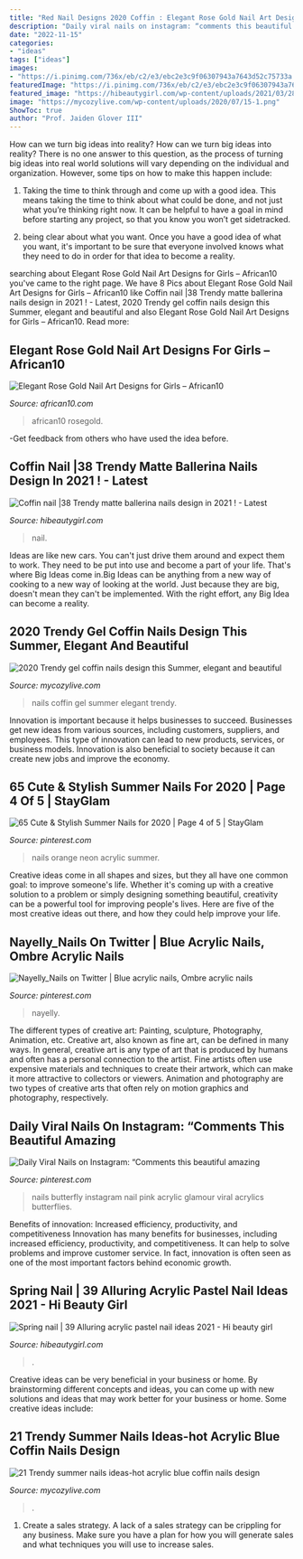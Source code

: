 ```yaml
---
title: "Red Nail Designs 2020 Coffin : Elegant Rose Gold Nail Art Designs For Girls – African10"
description: "Daily viral nails on instagram: “comments this beautiful amazing"
date: "2022-11-15"
categories:
- "ideas"
tags: ["ideas"]
images:
- "https://i.pinimg.com/736x/eb/c2/e3/ebc2e3c9f06307943a7643d52c75733a.jpg"
featuredImage: "https://i.pinimg.com/736x/eb/c2/e3/ebc2e3c9f06307943a7643d52c75733a.jpg"
featured_image: "https://hibeautygirl.com/wp-content/uploads/2021/03/28紫.jpg"
image: "https://mycozylive.com/wp-content/uploads/2020/07/15-1.png"
ShowToc: true
author: "Prof. Jaiden Glover III"
---
```



How can we turn big ideas into reality?
How can we turn big ideas into reality? There is no one answer to this question, as the process of turning big ideas into real world solutions will vary depending on the individual and organization. However, some tips on how to make this happen include:
1) Taking the time to think through and come up with a good idea. This means taking the time to think about what could be done, and not just what you’re thinking right now. It can be helpful to have a goal in mind before starting any project, so that you know you won’t get sidetracked.

2) being clear about what you want. Once you have a good idea of what you want, it's important to be sure that everyone involved knows what they need to do in order for that idea to become a reality.

	

		
searching about Elegant Rose Gold Nail Art Designs for Girls – African10 you've came to the right page. We have 8 Pics about Elegant Rose Gold Nail Art Designs for Girls – African10 like Coffin nail |38 Trendy matte ballerina nails design in 2021 ! - Latest, 2020 Trendy gel coffin nails design this Summer, elegant and beautiful and also Elegant Rose Gold Nail Art Designs for Girls – African10. Read more:
		
    
## Elegant Rose Gold Nail Art Designs For Girls – African10

<img loading=lazy src="https://african10.com/wp-content/uploads/2020/02/23-must-try-rose-gold-nail-art-designs_5ceb625c0588a.jpeg" onerror="this.onerror=null;this.src='https://tse1.mm.bing.net/th?id=OIP.cpukUt38sFFom4oJ2ec9CwHaHa&amp;pid=15.1';" alt="Elegant Rose Gold Nail Art Designs for Girls – African10">

_Source: african10.com_

>african10 rosegold. 

	

-Get feedback from others who have used the idea before.

    
## Coffin Nail |38 Trendy Matte Ballerina Nails Design In 2021 ! - Latest

<img loading=lazy src="https://hibeautygirl.com/wp-content/uploads/2021/03/28-7.jpg" onerror="this.onerror=null;this.src='https://tse4.mm.bing.net/th?id=OIP.fdbs4JdXLNfA5kYByxfsMwHaMo&amp;pid=15.1';" alt="Coffin nail |38 Trendy matte ballerina nails design in 2021 ! - Latest">

_Source: hibeautygirl.com_

>nail. 

	

Ideas are like new cars. You can't just drive them around and expect them to work. They need to be put into use and become a part of your life. That's where Big Ideas come in.Big Ideas can be anything from a new way of cooking to a new way of looking at the world. Just because they are big, doesn't mean they can't be implemented. With the right effort, any Big Idea can become a reality.

    
## 2020 Trendy Gel Coffin Nails Design This Summer, Elegant And Beautiful

<img loading=lazy src="https://mycozylive.com/wp-content/uploads/2020/06/31-3.jpg" onerror="this.onerror=null;this.src='https://tse3.mm.bing.net/th?id=OIP.g9ZhQ8ObVa-7lEhaANIMCgHaKO&amp;pid=15.1';" alt="2020 Trendy gel coffin nails design this Summer, elegant and beautiful">

_Source: mycozylive.com_

>nails coffin gel summer elegant trendy. 

	

Innovation is important because it helps businesses to succeed. Businesses get new ideas from various sources, including customers, suppliers, and employees. This type of innovation can lead to new products, services, or business models. Innovation is also beneficial to society because it can create new jobs and improve the economy.

    
## 65 Cute &amp; Stylish Summer Nails For 2020 | Page 4 Of 5 | StayGlam

<img loading=lazy src="https://i.pinimg.com/736x/de/45/92/de4592bd3e26410c747e702cc0dd219e.jpg" onerror="this.onerror=null;this.src='https://tse4.mm.bing.net/th?id=OIP.acuNcWNHcZc4gwf9rQHb4gHaLH&amp;pid=15.1';" alt="65 Cute &amp; Stylish Summer Nails for 2020 | Page 4 of 5 | StayGlam">

_Source: pinterest.com_

>nails orange neon acrylic summer. 

	

Creative ideas come in all shapes and sizes, but they all have one common goal: to improve someone's life. Whether it's coming up with a creative solution to a problem or simply designing something beautiful, creativity can be a powerful tool for improving people's lives. Here are five of the most creative ideas out there, and how they could help improve your life.

    
## Nayelly_Nails On Twitter | Blue Acrylic Nails, Ombre Acrylic Nails

<img loading=lazy src="https://i.pinimg.com/736x/eb/c2/e3/ebc2e3c9f06307943a7643d52c75733a.jpg" onerror="this.onerror=null;this.src='https://tse2.mm.bing.net/th?id=OIP.wj7tO9fJVNYvxGtOI2zfsgHaJ3&amp;pid=15.1';" alt="Nayelly_Nails on Twitter | Blue acrylic nails, Ombre acrylic nails">

_Source: pinterest.com_

>nayelly. 

	

The different types of creative art: Painting, sculpture, Photography, Animation, etc.
Creative art, also known as fine art, can be defined in many ways. In general, creative art is any type of art that is produced by humans and often has a personal connection to the artist. Fine artists often use expensive materials and techniques to create their artwork, which can make it more attractive to collectors or viewers. Animation and photography are two types of creative arts that often rely on motion graphics and photography, respectively.

    
## Daily Viral Nails On Instagram: “Comments This Beautiful Amazing

<img loading=lazy src="https://i.pinimg.com/736x/8c/6b/9b/8c6b9be6f96fbd7f63b6951b6273d0d4.jpg" onerror="this.onerror=null;this.src='https://tse1.mm.bing.net/th?id=OIP.z1J47Sct4FrmJHxK6Dbp_gHaHa&amp;pid=15.1';" alt="Daily Viral Nails on Instagram: “Comments this beautiful amazing">

_Source: pinterest.com_

>nails butterfly instagram nail pink acrylic glamour viral acrylics butterflies. 

	

Benefits of innovation: Increased efficiency, productivity, and competitiveness
Innovation has many benefits for businesses, including increased efficiency, productivity, and competitiveness. It can help to solve problems and improve customer service. In fact, innovation is often seen as one of the most important factors behind economic growth.

    
## Spring Nail | 39 Alluring Acrylic Pastel Nail Ideas 2021 - Hi Beauty Girl

<img loading=lazy src="https://hibeautygirl.com/wp-content/uploads/2021/03/28紫.jpg" onerror="this.onerror=null;this.src='https://tse1.mm.bing.net/th?id=OIP.J43U0rf9vVginUBWLh0LGgHaK1&amp;pid=15.1';" alt="Spring nail | 39 Alluring acrylic pastel nail ideas 2021 - Hi beauty girl">

_Source: hibeautygirl.com_

>. 

	

Creative ideas can be very beneficial in your business or home. By brainstorming different concepts and ideas, you can come up with new solutions and ideas that may work better for your business or home. Some creative ideas include:

    
## 21 Trendy Summer Nails Ideas-hot Acrylic Blue Coffin Nails Design

<img loading=lazy src="https://mycozylive.com/wp-content/uploads/2020/07/15-1.png" onerror="this.onerror=null;this.src='https://tse3.mm.bing.net/th?id=OIP.NrIG1IbNCi7ggbnSL0IuwwHaJC&amp;pid=15.1';" alt="21 Trendy summer nails ideas-hot acrylic blue coffin nails design">

_Source: mycozylive.com_

>. 

	

1. Create a sales strategy. A lack of a sales strategy can be crippling for any business. Make sure you have a plan for how you will generate sales and what techniques you will use to increase sales.

